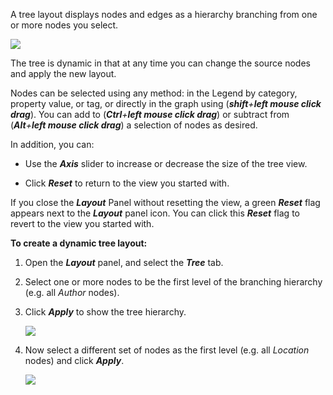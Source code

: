 A tree layout displays nodes and edges as a hierarchy branching from one or more nodes you select.

![](/08_04_01_TreeLayout1320.png)

The tree is dynamic in that at any time you can change the source nodes and apply the new layout.

Nodes can be selected using any method: in the Legend by category, property value, or tag, or directly in the graph using (_**shift**+**left mouse click drag**_). You can add to (_**Ctrl**+**left mouse click drag**_) or subtract from (_**Alt**+**left mouse click drag**_) a selection of nodes as desired.

In addition, you can:

*   Use the _**Axis**_ slider to increase or decrease the size of the tree view.
    
*   Click _**Reset**_ to return to the view you started with.
    

If you close the _**Layout**_ Panel without resetting the view, a green _**Reset**_ flag appears next to the _**Layout**_ panel icon. You can click this _**Reset**_ flag to revert to the view you started with.

**To create a dynamic tree layout:**

1.  Open the _**Layout**_ panel, and select the _**Tree**_ tab.
    
2.  Select one or more nodes to be the first level of the branching hierarchy (e.g. all _Author_ nodes).
    
3.  Click _**Apply**_ to show the tree hierarchy.
    
    ![](/08_04_02_TreeAuthor.png)
4.  Now select a different set of nodes as the first level (e.g. all _Location_ nodes) and click _**Apply**_.
    
    ![](/08_04_03_TreeLocation.png)